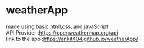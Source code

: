 # weatherApp
made using basic html,css, and javaScript <br>
API Provider :https://openweathermap.org/api<br>
link to the app :https://ankit404.github.io/weatherApp/
